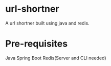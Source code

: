 # url-shortner
A url shortner built using java and redis.

# Pre-requisites
Java
Spring Boot
Redis(Server and CLI needed)

